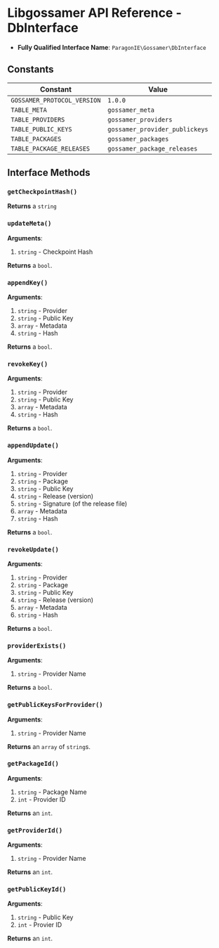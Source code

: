 # Libgossamer API Reference - DbInterface

* **Fully Qualified Interface Name**: `ParagonIE\Gossamer\DbInterface`

## Constants

| Constant | Value |
|----------|-------|
| `GOSSAMER_PROTOCOL_VERSION` | `1.0.0` |
| `TABLE_META` | `gossamer_meta` |
| `TABLE_PROVIDERS` | `gossamer_providers` |
| `TABLE_PUBLIC_KEYS` | `gossamer_provider_publickeys` |
| `TABLE_PACKAGES` | `gossamer_packages` |
| `TABLE_PACKAGE_RELEASES` | `gossamer_package_releases` |

## Interface Methods

### `getCheckpointHash()`

**Returns** a `string`

### `updateMeta()`

**Arguments**:

1. `string` - Checkpoint Hash

**Returns** a `bool`.

### `appendKey()`

**Arguments**:

1. `string` - Provider
2. `string` - Public Key
3. `array` - Metadata
4. `string` - Hash

**Returns** a `bool`.

### `revokeKey()`

**Arguments**:

1. `string` - Provider
2. `string` - Public Key
3. `array` - Metadata
4. `string` - Hash

**Returns** a `bool`.

### `appendUpdate()`

**Arguments**:

1. `string` - Provider
2. `string` - Package
3. `string` - Public Key
4. `string` - Release (version)
5. `string` - Signature (of the release file)
6. `array` - Metadata
7. `string` - Hash

**Returns** a `bool`.

### `revokeUpdate()`

**Arguments**:

1. `string` - Provider
2. `string` - Package
3. `string` - Public Key
4. `string` - Release (version)
5. `array` - Metadata
6. `string` - Hash

**Returns** a `bool`.

### `providerExists()`

**Arguments**:

1. `string` - Provider Name

**Returns** a `bool`.

### `getPublicKeysForProvider()`

**Arguments**:

1. `string` - Provider Name

**Returns** an `array` of `string`s. 

### `getPackageId()`

**Arguments**:

1. `string` - Package Name
2. `int` - Provider ID

**Returns** an `int`.

### `getProviderId()`

**Arguments**:

1. `string` - Provider Name

**Returns** an `int`.

### `getPublicKeyId()`

**Arguments**:

1. `string` - Public Key
2. `int` - Provier ID

**Returns** an `int`.
